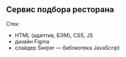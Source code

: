 ## Сервис подбора ресторана

Стек: 
- HTML (адаптив, БЭМ), CSS, JS
- дизайн Figma
- слайдер Swiper — библиотека JavaScript
